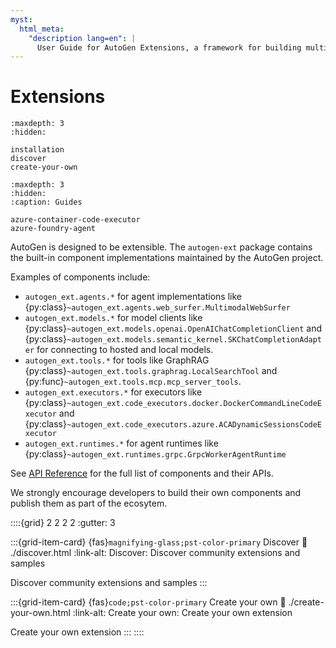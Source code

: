 ```yaml
---
myst:
  html_meta:
    "description lang=en": |
      User Guide for AutoGen Extensions, a framework for building multi-agent applications with AI agents.
---
```


# Extensions

```{toctree}
:maxdepth: 3
:hidden:

installation
discover
create-your-own
```

```{toctree}
:maxdepth: 3
:hidden:
:caption: Guides

azure-container-code-executor
azure-foundry-agent
```

AutoGen is designed to be extensible. The `autogen-ext` package contains the built-in component implementations maintained by the AutoGen project.

Examples of components include:

- `autogen_ext.agents.*` for agent implementations like {py:class}`~autogen_ext.agents.web_surfer.MultimodalWebSurfer`
- `autogen_ext.models.*` for model clients like {py:class}`~autogen_ext.models.openai.OpenAIChatCompletionClient` and {py:class}`~autogen_ext.models.semantic_kernel.SKChatCompletionAdapter` for connecting to hosted and local models.
- `autogen_ext.tools.*` for tools like GraphRAG {py:class}`~autogen_ext.tools.graphrag.LocalSearchTool` and {py:func}`~autogen_ext.tools.mcp.mcp_server_tools`.
- `autogen_ext.executors.*` for executors like {py:class}`~autogen_ext.code_executors.docker.DockerCommandLineCodeExecutor` and {py:class}`~autogen_ext.code_executors.azure.ACADynamicSessionsCodeExecutor`
- `autogen_ext.runtimes.*` for agent runtimes like {py:class}`~autogen_ext.runtimes.grpc.GrpcWorkerAgentRuntime`

See [API Reference](../../reference/index.md) for the full list of components and their APIs.

We strongly encourage developers to build their own components and publish them as part of the ecosytem.

::::{grid} 2 2 2 2
:gutter: 3

:::{grid-item-card} {fas}`magnifying-glass;pst-color-primary` Discover
:link: ./discover.html
:link-alt: Discover: Discover community extensions and samples

Discover community extensions and samples
:::

:::{grid-item-card} {fas}`code;pst-color-primary` Create your own
:link: ./create-your-own.html
:link-alt: Create your own: Create your own extension

Create your own extension
:::
::::
